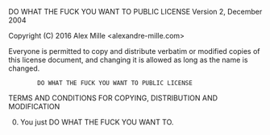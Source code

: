   DO WHAT THE FUCK YOU WANT TO PUBLIC LICENSE 
                    Version 2, December 2004 

 Copyright (C) 2016 Alex Mille <alexandre-mille.com> 

 Everyone is permitted to copy and distribute verbatim or modified 
 copies of this license document, and changing it is allowed as long 
 as the name is changed. 

            DO WHAT THE FUCK YOU WANT TO PUBLIC LICENSE 
   TERMS AND CONDITIONS FOR COPYING, DISTRIBUTION AND MODIFICATION 

  0. You just DO WHAT THE FUCK YOU WANT TO.
